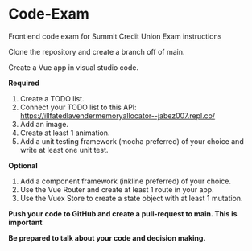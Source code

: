 # Code-Exam

Front end code exam for Summit Credit Union
Exam instructions

Clone the repository and create a branch off of main.

Create a Vue app in visual studio code.

**Required**

  1. Create a TODO list.
  2. Connect your TODO list to this API: https://illfatedlavendermemoryallocator--jabez007.repl.co/
  3. Add an image.
  4. Create at least 1 animation.
  5. Add a unit testing framework (mocha preferred) of your choice and write at least one unit test.
 
**Optional**
  1. Add a component framework (inkline preferred) of your choice.
  2. Use the Vue Router and create at least 1 route in your app.
  3. Use the Vuex Store to create a state object with at least 1 mutation.
 
 
**Push your code to GitHub and create a pull-request to main. This is important**

**Be prepared to talk about your code and decision making.**
